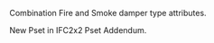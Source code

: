 Combination Fire and Smoke damper type attributes.

<!-- end of short definition -->

New Pset in IFC2x2 Pset Addendum.
